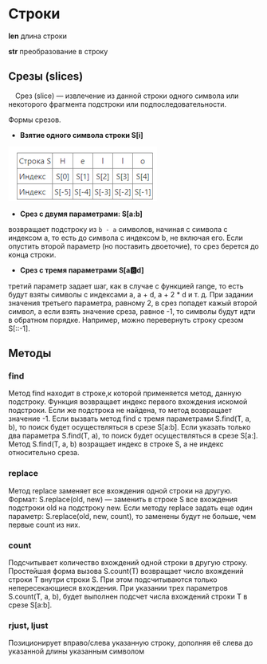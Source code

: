# Строки

**len** длина строки

**str** преобразование в строку

## Срезы (slices)

&emsp;Срез (slice) — извлечение из данной строки одного символа или некоторого фрагмента подстроки или подпоследовательности.

Формы срезов. 
* **Взятие одного символа строки S[i]**

![Таблица срезов](/images/img1.png)

* **Срез с двумя параметрами: S[a:b]** 
  
возвращает подстроку из `b - a` символов, начиная с символа c индексом a, то есть до символа с индексом b, не включая его. Если опустить второй параметр (но поставить двоеточие), то срез берется до конца строки.

* **Срез с тремя параметрами S[a:b:d]** 
  
третий параметр задает шаг, как в случае с функцией range, то есть будут взяты символы с индексами a, a + d, a + 2 * d и т. д. При задании значения третьего параметра, равному 2, в срез попадет кажый второй символ, а если взять значение среза, равное -1, то символы будут идти в обратном порядке. Например, можно перевернуть строку срезом S[::-1].

## Методы

### **find**

Метод find находит в строке,к которой применяется метод, данную подстроку. Функция возвращает индекс первого вхождения искомой подстроки. Если же подстрока не найдена, то метод возвращает значение -1. Если вызвать метод find с тремя параметрами S.find(T, a, b), то поиск будет осуществляться в срезе S[a:b]. Если указать только два параметра S.find(T, a), то поиск будет осуществляться в срезе S[a:]. Метод S.find(T, a, b) возращает индекс в строке S, а не индекс относительно среза.

### **replace**

Метод replace заменяет все вхождения одной строки на другую. Формат: S.replace(old, new) — заменить в строке S все вхождения подстроки old на подстроку new. Если методу replace задать еще один параметр: S.replace(old, new, count), то заменены будут не больше, чем первые count из них.

### **count**

Подсчитывает количество вхождений одной строки в другую строку. Простейшая форма вызова S.count(T)  возвращает число вхождений строки T внутри строки S. При этом подсчитываются только непересекающиеся вхождения. При указании трех параметров S.count(T, a, b), будет выполнен подсчет числа вхождений строки T в срезе S[a:b].

### rjust, ljust

Позиционирует вправо/слева указанную строку, дополняя её слева до указанной длины указанным символом
